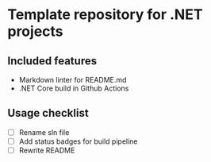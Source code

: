 # Template repository for .NET projects

## Included features

- Markdown linter for README.md
- .NET Core build in Github Actions

## Usage checklist

- [ ] Rename sln file
- [ ] Add status badges for build pipeline
- [ ] Rewrite README
